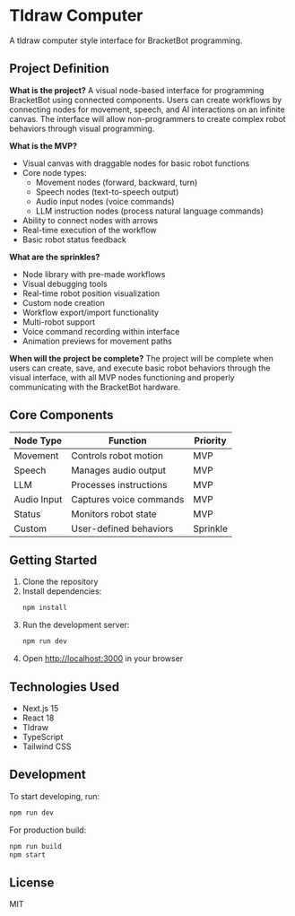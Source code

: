 # Tldraw Computer

A tldraw computer style interface for BracketBot programming.

## Project Definition

**What is the project?**
A visual node-based interface for programming BracketBot using connected components. Users can create workflows by connecting nodes for movement, speech, and AI interactions on an infinite canvas. The interface will allow non-programmers to create complex robot behaviors through visual programming.

**What is the MVP?**
- Visual canvas with draggable nodes for basic robot functions
- Core node types:
  - Movement nodes (forward, backward, turn)
  - Speech nodes (text-to-speech output)
  - Audio input nodes (voice commands)
  - LLM instruction nodes (process natural language commands)
- Ability to connect nodes with arrows
- Real-time execution of the workflow
- Basic robot status feedback

**What are the sprinkles?**
- Node library with pre-made workflows
- Visual debugging tools
- Real-time robot position visualization
- Custom node creation
- Workflow export/import functionality
- Multi-robot support
- Voice command recording within interface
- Animation previews for movement paths

**When will the project be complete?**
The project will be complete when users can create, save, and execute basic robot behaviors through the visual interface, with all MVP nodes functioning and properly communicating with the BracketBot hardware.

## Core Components

| Node Type | Function | Priority |
|-----------|----------|-----------|
| Movement | Controls robot motion | MVP |
| Speech | Manages audio output | MVP |
| LLM | Processes instructions | MVP |
| Audio Input | Captures voice commands | MVP |
| Status | Monitors robot state | MVP |
| Custom | User-defined behaviors | Sprinkle |

## Getting Started

1. Clone the repository
2. Install dependencies:
   ```bash
   npm install
   ```
3. Run the development server:
   ```bash
   npm run dev
   ```
4. Open [http://localhost:3000](http://localhost:3000) in your browser

## Technologies Used

- Next.js 15
- React 18
- Tldraw
- TypeScript
- Tailwind CSS

## Development

To start developing, run:

```bash
npm run dev
```

For production build:

```bash
npm run build
npm start
```

## License

MIT
